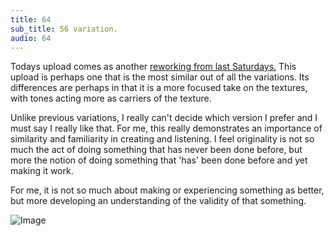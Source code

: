 ```yaml
---
title: 64
sub_title: 56 variation.
audio: 64
---
```


Todays upload comes as another <a href="http://www.mono-log.org/snd_56/" title="reworking from last Saturdays">reworking from last Saturdays.</a> This upload is perhaps one that is the most similar out of all the variations. Its differences are perhaps in that it is a more focused take on the textures, with tones acting more as carriers of the texture. 

Unlike previous variations, I really can't decide which version I prefer and I must say I really like that. For me, this really demonstrates an importance of similarity and familiarity in creating and listening. I feel originality is not so much the act of doing something that has never been done before, but more the notion of doing something that 'has' been done before and yet making it work.

For me, it is not so much about making or experiencing something as better, but more developing an understanding of the validity of that something.

![Image](/assets/img/Snd-64.jpg)